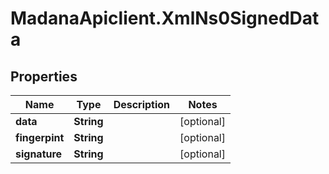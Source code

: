 # MadanaApiclient.XmlNs0SignedData

## Properties

Name | Type | Description | Notes
------------ | ------------- | ------------- | -------------
**data** | **String** |  | [optional] 
**fingerpint** | **String** |  | [optional] 
**signature** | **String** |  | [optional] 


